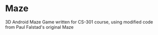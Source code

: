 # Maze
3D Android Maze Game written for CS-301 course, using modified code from Paul Falstad's original Maze
